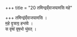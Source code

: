 +++
title = "20 तमिन्द्रव्ँवाजयामसि महे"

+++
तमिन्द्र॑व्ँवाजयामसि ।  
म॒हे वृ॒त्राय॒ हन्त॑वे ।  
स वृषा॑ वृष॒भो भु॑वत् ।